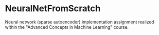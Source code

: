 # NeuralNetFromScratch
Neural network (sparse autoencoder) implementation assignment realized within the "Advanced Concepts in Machine Learning" course.
